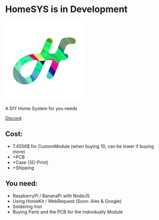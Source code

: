 # HomeSYS is in Development
![logo](https://github.com/lucsoft-DevTeam/HomeSYS/blob/master/logo1.png?raw=true)

  A DIY Home System for you needs
  
   [Discord](https://discord.gg/9GHYtuu)

## Cost:
 
 - 7.4556$ for CustomModule (when buying 10, can be lower if buying more) 
 - +PCB
 - +Case (3D-Print)
 - +Shipping
## You need:

 - RaspberryPi / BananaPi with NodeJS
 - Using HomeKit / WebRequest (Soon: Alex & Google)
 - Soldering Iron
 - Buying Parts and the PCB for the individually Module

 
